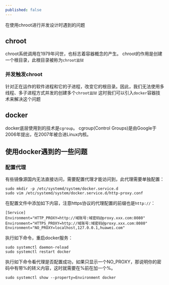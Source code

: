 ```yaml
---
published: false
---
```


在使用chroot进行并发设计时遇到的问题

<!--more-->

## chroot

chroot系统调用在1979年问世，也标志着容器概念的产生。
chroot的作用是创建一个根目录，此根目录被称为`chroot监狱`

### 并发触发chroot
针对正在运作的软件进程和它的子进程，改变它的根目录。因此，我们无法使用多线程、多子进程方式并发的创建多个`chroot监狱`
这时我们可以引入`docker`容器技术来解决这个问题

## docker
docker底层使用到的技术是`cgroup`。
cgroup(Control Groups)是由Google于2006年提出，在2007年被合进Linux内核。

## 使用docker遇到的一些问题
### 配置代理
有些镜像源国内无法直接访问，需要配置代理才能访问到，此代理需要单独配置：
```shell
sudo mkdir -p /etc/systemd/system/docker.service.d
sudo vim /etc/systemd/system/docker.service.d/http-proxy.conf
```
在配置文件中添加如下内容，注意https协议的代理配置的前缀也是`http://`：
```shell
[Service]
Environment="HTTP_PROXY=http://域账号:域密码@proxy.xxx.com:8080"
Environment="HTTPS_PROXY=http://域账号:域密码@proxy.xxx.com:8080"
Environment="NO_PROXY=localhost,127.0.0.1,huawei.com"
```
执行如下命令，重启docker服务：
```shell
sudo systemctl daemon-reload
sudo systemctl restart docker
```
执行如下命令看代理是否配置成功，如果只显示一个NO_PROXY，那说明你的密码中有带%的转义内容，这时就需要在%前在加一个%。
```shell
sudo systemctl show --property=Environment docker
```